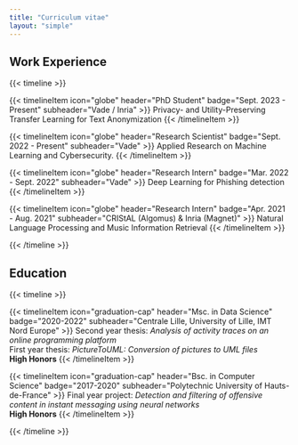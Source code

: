 ```yaml
---
title: "Curriculum vitae"
layout: "simple"
---
```

## Work Experience
{{< timeline >}}

{{< timelineItem icon="globe" header="PhD Student" badge="Sept. 2023 - Present" subheader="Vade / Inria" >}}
Privacy- and Utility-Preserving Transfer Learning for Text Anonymization
{{< /timelineItem >}}

{{< timelineItem icon="globe" header="Research Scientist" badge="Sept. 2022 - Present" subheader="Vade" >}}
Applied Research on Machine Learning and Cybersecurity. 
{{< /timelineItem >}}

{{< timelineItem icon="globe" header="Research Intern" badge="Mar. 2022 - Sept. 2022" subheader="Vade" >}}
Deep Learning for Phishing detection
{{< /timelineItem >}}

{{< timelineItem icon="globe" header="Research Intern" badge="Apr. 2021 - Aug. 2021" subheader="CRIStAL (Algomus) & Inria (Magnet)" >}}
Natural Language Processing and Music Information Retrieval
{{< /timelineItem >}}

{{< /timeline >}}

## Education
{{< timeline >}}

{{< timelineItem icon="graduation-cap" header="Msc. in Data Science" badge="2020-2022" subheader="Centrale Lille, University of Lille, IMT Nord Europe" >}}
	Second year thesis: <i>Analysis of activity traces on an online programming platform</i><br>
	First year thesis: <i>PictureToUML: Conversion of pictures to UML files</i><br>
	<b>High Honors</b>
{{< /timelineItem >}}

{{< timelineItem icon="graduation-cap" header="Bsc. in Computer Science" badge="2017-2020" subheader="Polytechnic University of Hauts-de-France" >}}
	Final year project: <i>Detection and filtering of offensive content in instant messaging using neural networks</i><br>
	<b>High Honors</b>
{{< /timelineItem >}}

{{< /timeline >}}